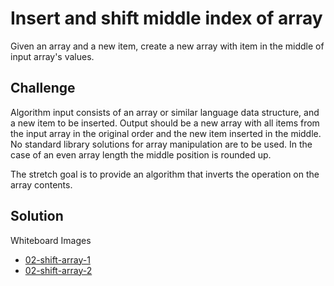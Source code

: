 # Insert and shift middle index of array
Given an array and a new item, create a new array with item in the middle of input array's values.

## Challenge
Algorithm input consists of an array or similar language data structure, and
a new item to be inserted.
Output should be a new array with all items from the input array in the
original order and the new item inserted in the middle.
No standard library solutions for array manipulation are to be used. In the
case of an even array length the middle position is rounded up.

The stretch goal is to provide an algorithm that inverts the operation on the
array contents.

## Solution
Whiteboard Images
- [02-shift-array-1](../assets/02-shift-array-1.jpg)
- [02-shift-array-2](../assets/02-shift-array-2.jpg)
